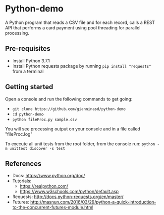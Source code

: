 Python-demo
================
A Python program that reads a CSV file and for each record, calls a REST API that performs a card payment using pool threading for parallel processing.

## Pre-requisites
* Install Python 3.7.1
* Install Python requests package by running `pip install "requests"` from a terminal

## Getting started
Open a console and run the following commands to get going:
* `git clone https://github.com/gianninasd/python-demo`
* `cd python-demo`
* `python fileProc.py sample.csv`

You will see processing output on your console and in a file called "fileProc.log"

To execute all unit tests from the root folder, from the console run: `python -m unittest discover -s test`

## References
* Docs: https://www.python.org/doc/
* Tutorials: 
  * https://realpython.com/
  * https://www.w3schools.com/python/default.asp
* Requests: http://docs.python-requests.org/en/master/
* Futures: http://masnun.com/2016/03/29/python-a-quick-introduction-to-the-concurrent-futures-module.html
